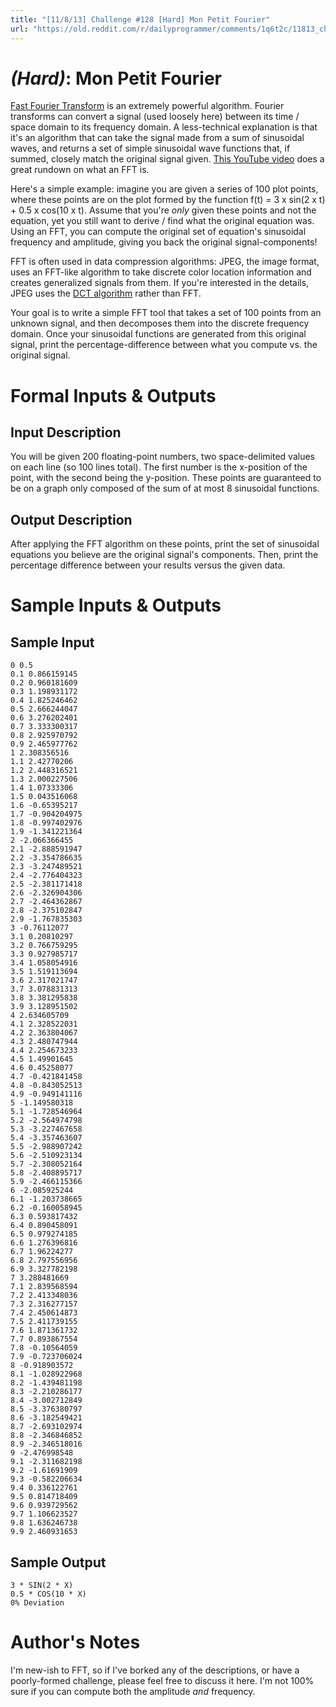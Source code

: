 ```yaml
---
title: "[11/8/13] Challenge #128 [Hard] Mon Petit Fourier"
url: "https://old.reddit.com/r/dailyprogrammer/comments/1q6t2c/11813_challenge_128_hard_mon_petit_fourier/"
---
```


# [](#HardIcon) *(Hard)*: Mon Petit Fourier

[Fast Fourier Transform](http://en.wikipedia.org/wiki/Fast_Fourier_transform) is an extremely powerful algorithm. Fourier transforms can convert a signal (used loosely here) between its time / space domain to its frequency domain. A less-technical explanation is that it's an algorithm that can take the signal made from a sum of sinusoidal waves, and returns a set of simple sinusoidal wave functions that, if summed, closely match the original signal given. [This YouTube video](http://www.youtube.com/watch?v=ObklYbQaX24) does a great rundown on what an FFT is.

Here's a simple example: imagine you are given a series of 100 plot points, where these points are on the plot formed by the function f(t) = 3 x sin(2 x t) + 0.5 x cos(10 x t). Assume that you're *only* given these points and not the equation, yet you still want to derive / find what the original equation was. Using an FFT, you can compute the original set of equation's sinusoidal frequency and amplitude, giving you back the original signal-components!

FFT is often used in data compression algorithms: JPEG, the image format, uses an FFT-like algorithm to take discrete color location information and creates generalized signals from them. If you're interested in the details, JPEG uses the [DCT algorithm](http://en.wikipedia.org/wiki/Discrete_cosine_transform) rather than FFT.

Your goal is to write a simple FFT tool that takes a set of 100 points from an unknown signal, and then decomposes them into the discrete frequency domain. Once your sinusoidal functions are generated from this original signal, print the percentage-difference between what you compute vs. the original signal.

# Formal Inputs & Outputs
## Input Description

You will be given 200 floating-point numbers, two space-delimited values on each line (so 100 lines total). The first number is the x-position of the point, with the second being the y-position. These points are guaranteed to be on a graph only composed of the sum of at most 8 sinusoidal functions.

## Output Description

After applying the FFT algorithm on these points, print the set of sinusoidal equations you believe are the original signal's components. Then, print the percentage difference between your results versus the given data.

# Sample Inputs & Outputs
## Sample Input

    0 0.5
    0.1 0.866159145
    0.2 0.960181609
    0.3 1.198931172
    0.4 1.825246462
    0.5 2.666244047
    0.6 3.276202401
    0.7 3.333300317
    0.8 2.925970792
    0.9 2.465977762
    1 2.308356516
    1.1 2.42770206
    1.2 2.448316521
    1.3 2.000227506
    1.4 1.07333306
    1.5 0.043516068
    1.6 -0.65395217
    1.7 -0.904204975
    1.8 -0.997402976
    1.9 -1.341221364
    2 -2.066366455
    2.1 -2.888591947
    2.2 -3.354786635
    2.3 -3.247489521
    2.4 -2.776404323
    2.5 -2.381171418
    2.6 -2.326904306
    2.7 -2.464362867
    2.8 -2.375102847
    2.9 -1.767835303
    3 -0.76112077
    3.1 0.20810297
    3.2 0.766759295
    3.3 0.927985717
    3.4 1.058054916
    3.5 1.519113694
    3.6 2.317021747
    3.7 3.078831313
    3.8 3.381295838
    3.9 3.128951502
    4 2.634605709
    4.1 2.328522031
    4.2 2.363804067
    4.3 2.480747944
    4.4 2.254673233
    4.5 1.49901645
    4.6 0.45258077
    4.7 -0.421841458
    4.8 -0.843052513
    4.9 -0.949141116
    5 -1.149580318
    5.1 -1.728546964
    5.2 -2.564974798
    5.3 -3.227467658
    5.4 -3.357463607
    5.5 -2.988907242
    5.6 -2.510923134
    5.7 -2.308052164
    5.8 -2.408895717
    5.9 -2.466115366
    6 -2.085925244
    6.1 -1.203738665
    6.2 -0.160058945
    6.3 0.593817432
    6.4 0.890458091
    6.5 0.979274185
    6.6 1.276396816
    6.7 1.96224277
    6.8 2.797556956
    6.9 3.327782198
    7 3.288481669
    7.1 2.839568594
    7.2 2.413348036
    7.3 2.316277157
    7.4 2.450614873
    7.5 2.411739155
    7.6 1.871361732
    7.7 0.893867554
    7.8 -0.10564059
    7.9 -0.723706024
    8 -0.918903572
    8.1 -1.028922968
    8.2 -1.439481198
    8.3 -2.210286177
    8.4 -3.002712849
    8.5 -3.376380797
    8.6 -3.182549421
    8.7 -2.693102974
    8.8 -2.346846852
    8.9 -2.346518016
    9 -2.476998548
    9.1 -2.311682198
    9.2 -1.61691909
    9.3 -0.582206634
    9.4 0.336122761
    9.5 0.814718409
    9.6 0.939729562
    9.7 1.106623527
    9.8 1.636246738
    9.9 2.460931653

## Sample Output

    3 * SIN(2 * X) 
    0.5 * COS(10 * X)
    0% Deviation

# Author's Notes

I'm new-ish to FFT, so if I've borked any of the descriptions, or have a poorly-formed challenge, please feel free to discuss it here. I'm not 100% sure if you can compute both the amplitude *and* frequency.